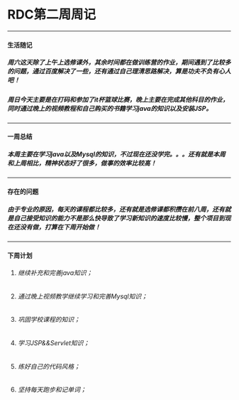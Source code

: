 # RDC第二周周记

--------------

#### 生活随记

##### 	周六这天除了上午上选修课外，其余时间都在做训练营的作业，期间遇到了比较多的问题，通过百度解决了一些，还有通过自己理清思路解决，算是功夫不负有心人吧！

##### 	周日今天主要是在打码和参加了it杯篮球比赛，晚上主要在完成其他科目的作业，同时通过晚上的视频教程和自己购买的书籍学习java的知识以及安装JSP。

------

#### 一周总结

##### 本周主要在学习java以及Mysql的知识，不过现在还没学完。。。还有就是本周和上周相比，精神状态好了很多，做事的效率比较高！

-----

#### 存在的问题

##### 由于专业的原因，每天的课程都比较多，还有就是选修课都积攒在前八周，还有就是自己接受知识的能力不是那么快导致了学习新知识的速度比较慢，整个项目到现在还没有做，打算在下周开始做！

-----------

#### 下周计划

1. ###### 继续补充和完善java知识；

2. ###### 通过晚上视频教学继续学习和完善Mysql知识；

3. ###### 巩固学校课程的知识；

4. ###### 学习JSP&&Servlet知识；

5. ###### 练好自己的代码风格；

6. ###### 坚持每天跑步和记单词；